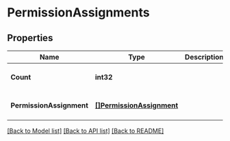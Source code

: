 # PermissionAssignments

## Properties
Name | Type | Description | Notes
------------ | ------------- | ------------- | -------------
**Count** | **int32** |  | [optional] [default to null]
**PermissionAssignment** | [**[]PermissionAssignment**](permissionAssignment.md) |  | [optional] [default to null]

[[Back to Model list]](../README.md#documentation-for-models) [[Back to API list]](../README.md#documentation-for-api-endpoints) [[Back to README]](../README.md)


